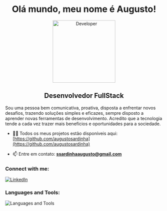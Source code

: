 <div align='center'>
  <h1> Olá mundo, meu nome é Augusto! </h1>
  <img height='200' src='https://media0.giphy.com/media/qgQUggAC3Pfv687qPC/giphy.gif?cid=ecf05e47gdj8444psii152r98fj005hqg05xzgjial4sgexx&rid=giphy.gif&ct=g'               alt='Developer' />
  <h2> Desenvolvedor FullStack </h2>
 </div>

<p>
  Sou uma pessoa bem comunicativa, proativa, disposta a enfrentar novos desafios, trazendo soluções simples e eficazes, sempre disposto a aprender novas ferramentas de     desenvolvimento. Acredito que a tecnologia tende a cada vez trazer mais benefícios e oportunidades para a sociedade.
</p>
  
- 👨‍💻 Todos os meus projetos estão disponíveis aqui: [https://github.com/augustosardinha](https://github.com/augustosardinha)

- 📫 Entre em contato: **ssardinhaaugusto@gmail.com**
  
<h3> Connect with me: </h3>
<a href='https://linkedin.com/in/augustosardinha' target='_blank'>
  <img src='https://skills.thijs.gg/icons?i=linkedin' alt='LinkedIn' />
</a>
<h3> Languages and Tools: </h3>

<img src='https://skills.thijs.gg/icons?i=html,css,js,ts,react,styledcomponents,tailwind,nodejs,express,postgres' alt='Languages and Tools' />
